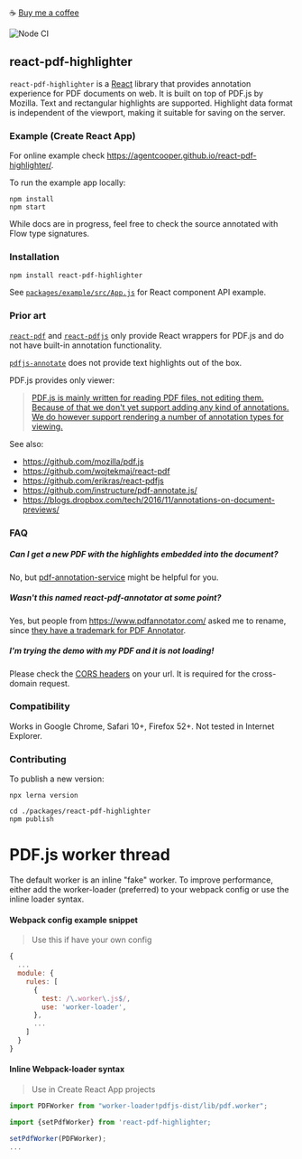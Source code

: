 ☕️ [Buy me a coffee](https://www.paypal.com/cgi-bin/webscr?cmd=_s-xclick&hosted_button_id=SC4D2NS8G2JJ8&source=url)

![Node CI](https://github.com/agentcooper/react-pdf-highlighter/workflows/Node%20CI/badge.svg)

## react-pdf-highlighter

`react-pdf-highlighter` is a [React](https://reactjs.org/) library that provides annotation experience for PDF documents on web. It is built on top of PDF.js by Mozilla. Text and rectangular highlights are supported. Highlight
data format is independent of the viewport, making it suitable for saving on the
server.

### Example (Create React App)

For online example check https://agentcooper.github.io/react-pdf-highlighter/.

To run the example app locally:

```
npm install
npm start
```

While docs are in progress, feel free to check the source annotated with Flow
type signatures.

### Installation

`npm install react-pdf-highlighter`

See
[`packages/example/src/App.js`](https://github.com/agentcooper/react-pdf-highlighter/blob/master/packages/example/src/App.js)
for React component API example.

### Prior art

[`react-pdf`](https://github.com/wojtekmaj/react-pdf) and
[`react-pdfjs`](https://github.com/erikras/react-pdfjs) only provide React
wrappers for PDF.js and do not have built-in annotation functionality.

[`pdfjs-annotate`](https://github.com/instructure/pdf-annotate.js/) does not
provide text highlights out of the box.

PDF.js provides only viewer:

> [PDF.js is mainly written for reading PDF files, not editing them. Because of that we don't yet support adding any kind of annotations. We do however support rendering a number of annotation types for viewing.](https://github.com/mozilla/pdf.js/wiki/Frequently-Asked-Questions#is-it-possible-to-add-annotations-to-a-pdf)

See also:

- https://github.com/mozilla/pdf.js
- https://github.com/wojtekmaj/react-pdf
- https://github.com/erikras/react-pdfjs
- https://github.com/instructure/pdf-annotate.js/
- https://blogs.dropbox.com/tech/2016/11/annotations-on-document-previews/

### FAQ

##### Can I get a new PDF with the highlights embedded into the document?

No, but [pdf-annotation-service](https://github.com/agentcooper/pdf-annotation-service) might be helpful for you.

##### Wasn't this named react-pdf-annotator at some point?

Yes, but people from https://www.pdfannotator.com/ asked me to rename, since [they have a trademark for PDF Annotator](https://www.pdfannotator.com/en/help/infodisclaimer).

##### I'm trying the demo with my PDF and it is not loading!

Please check the [CORS headers](https://developer.mozilla.org/en-US/docs/Web/HTTP/CORS) on your url. It is required for the cross-domain request.

### Compatibility

Works in Google Chrome, Safari 10+, Firefox 52+. Not tested in Internet
Explorer.

### Contributing

To publish a new version:

```
npx lerna version

cd ./packages/react-pdf-highlighter
npm publish
```

# PDF.js worker thread

The default worker is an inline "fake" worker. To improve performance, either add the worker-loader (preferred) to your webpack config or use the inline loader syntax.

#### Webpack config example snippet

> Use this if have your own config

```js
{
  ...
  module: {
    rules: [
      {
        test: /\.worker\.js$/,
        use: 'worker-loader',
      },
      ...
    ]
  }
}
```

#### Inline Webpack-loader syntax

> Use in Create React App projects

```js
import PDFWorker from "worker-loader!pdfjs-dist/lib/pdf.worker";

import {setPdfWorker} from 'react-pdf-highlighter;

setPdfWorker(PDFWorker);
...
```
